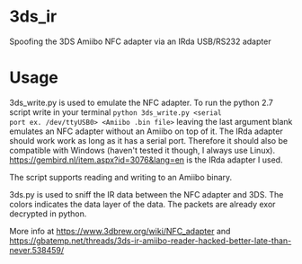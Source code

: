 # 3ds_ir
Spoofing the 3DS Amiibo NFC adapter via an IRda USB/RS232 adapter
# Usage
3ds_write.py is used to emulate the NFC adapter. To run the python 2.7 script write in your terminal <code>python 3ds_write.py <serial port ex. /dev/ttyUSB0> <Amiibo .bin file></code> leaving the last argument blank emulates an NFC adapter without an Amiibo on top of it. The IRda adapter should work work as long as it has a serial port. Therefore it should also be compatible with Windows (haven't tested it though, I always use Linux). https://gembird.nl/item.aspx?id=3076&lang=en is the IRda adapter I used.
 
The script supports reading and writing to an Amiibo binary.
  
3ds.py is used to sniff the IR data between the NFC adapter and 3DS. The colors indicates the data layer of the data. The packets are already exor decrypted in python.

More info at https://www.3dbrew.org/wiki/NFC_adapter and https://gbatemp.net/threads/3ds-ir-amiibo-reader-hacked-better-late-than-never.538459/
